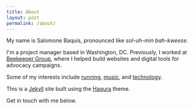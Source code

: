 ```yaml
---
title: About
layout: post
permalink: /about/
---
```

My name is Salomone Baquis, pronounced like *sol-uh-min bah-kweese*. 

I'm a project manager based in Washington, DC. Previously, I worked at [Beekeeper Group](http://www.beekeepergroup.com), where I helped build websites and digital tools for advocacy campaigns. 

Some of my interests include [running](https://www.youtube.com/watch?v=5LHid-nC45k), [music](https://www.youtube.com/watch?v=AhF1cc7nCyg), and [technology](https://github.com/salomoneb).

This is a [Jekyll](https://jekyllrb.com/) site built using the [Hagura](https://github.com/sharu725/hagura) theme. 

Get in touch with me below. 



